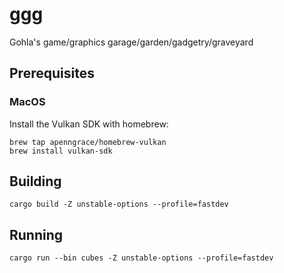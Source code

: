 # ggg

Gohla's game/graphics garage/garden/gadgetry/graveyard

## Prerequisites

### MacOS

Install the Vulkan SDK with homebrew:

```shell
brew tap apenngrace/homebrew-vulkan
brew install vulkan-sdk
```

## Building

```shell
cargo build -Z unstable-options --profile=fastdev
```

## Running

```shell
cargo run --bin cubes -Z unstable-options --profile=fastdev
```
